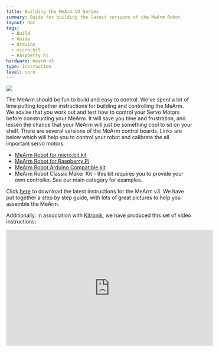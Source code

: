 ```yaml
---
title: Building the MeArm V3 Series
summary: Guide for building the latest versions of the MeArm Robot
layout: doc
tags:
  - Build
  - Guide
  - Arduino
  - micro:bit
  - Raspberry Pi
hardware: mearm-v3
type: instruction
level: core
---
```

![](/assets/docs/building-the-mearm-v3/orangemearmpi.png)

The MeArm should be fun to build and easy to control. We've spent a lot of time putting together instructions for building and controlling the MeArm. We advise that you work out and test how to control your Servo Motors before constructing your MeArm. It will save you time and frustration, and lessen the chance that your MeArm will just be something cool to sit on your shelf. There are several versions of the MeArm control boards. Links are below which will help you to control your robot and calibrate the all important servo motors.

 - [MeArm Robot for micro:bit kit](/docs/mearm-microbit-setup)
 - [MeArm Robot for Raspberry Pi](/docs/getting-started-with-the-mearm-pi)
 - [MeArm Robot Arduino Compatible kit](/docs/getting-started-with-the-mearm-arduino)
 - MeArm Robot Classic Maker Kit - this kit requires you to provide your own controller. See our main category for examples.

Click [here](/assets/mearm.pdf) to download the latest instructions for the MeArm v3. We have put together a step by step guide, with lots of great pictures to help you assemble the MeArm.

Additionally. in association with [Kitronik](http://www.kitronik.co.uk), we have produced this set of video instructions:

<iframe width="560" height="315" src="https://www.youtube.com/embed/sPdbs9b5udQ" frameborder="0" allow="accelerometer; autoplay; encrypted-media; gyroscope; picture-in-picture" allowfullscreen></iframe>


